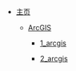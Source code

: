 - [主页](/)
  - [ArcGIS](/ArcGIS/_home)

    - [1_arcgis](/ArcGIS/1_arcgis)

    - [2_arcgis](/ArcGIS/2_arcgis)
